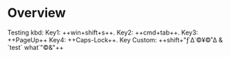 # Overview

Testing kbd: Key1: ++win+shift+s++. Key2: ++cmd+tab++. Key3: ++PageUp++ Key4: ++Caps-Lock++. Key Custom: ++shift+"ƒ˙∆˙©¥©˚∆ & \`test` <tag>what</tag>˙\"©&amp;"++

